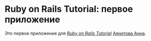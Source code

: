 # Ruby on Rails Tutorial: первое приложение

Это первое приложение для
[*Ruby on Rails Tutorial*](http://railstutorial.org/)
 [Аянитова Анна](Oznor75pale@gmail.com).